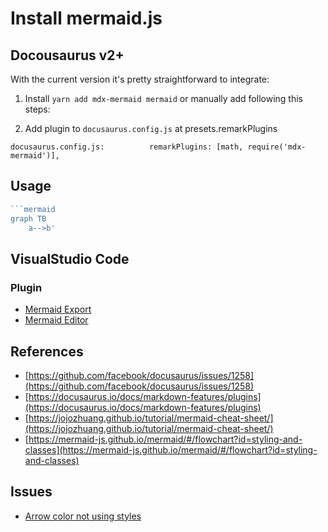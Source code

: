 # Install mermaid.js

## Docousaurus v2+

With the current version it's pretty straightforward to integrate:

1. Install `yarn add mdx-mermaid mermaid` or manually add following this steps:

2. Add  plugin to `docusaurus.config.js` at presets.remarkPlugins

```
docusaurus.config.js:          remarkPlugins: [math, require('mdx-mermaid')],
```


## Usage

```js
```mermaid
graph TB
    a-->b'
```

## VisualStudio Code

### Plugin

* [Mermaid Export](https://marketplace.visualstudio.com/items?itemName=Gruntfuggly.mermaid-export)
* [Mermaid Editor](https://marketplace.visualstudio.com/items?itemName=tomoyukim.vscode-mermaid-editor)

## References

* [https://github.com/facebook/docusaurus/issues/1258](https://github.com/facebook/docusaurus/issues/1258)
* [https://docusaurus.io/docs/markdown-features/plugins](https://docusaurus.io/docs/markdown-features/plugins)
* [https://jojozhuang.github.io/tutorial/mermaid-cheat-sheet/](https://jojozhuang.github.io/tutorial/mermaid-cheat-sheet/)
* [https://mermaid-js.github.io/mermaid/#/flowchart?id=styling-and-classes](https://mermaid-js.github.io/mermaid/#/flowchart?id=styling-and-classes)

## Issues

* [Arrow color not using styles](https://github.com/mermaid-js/mermaid/pull/2382)

